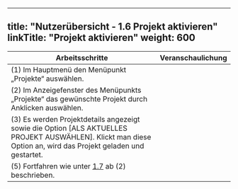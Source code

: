 
---
title: "Nutzerübersicht - 1.6 Projekt aktivieren"
linkTitle: "Projekt aktivieren"
weight: 600
---

| Arbeitsschritte | Veranschaulichung |
| ------ | :-----: |
| (1) Im Hauptmenü den Menüpunkt „Projekte“ auswählen. |  |
| (2) Im Anzeigefenster des Menüpunkts „Projekte“ das gewünschte Projekt durch Anklicken auswählen. |  |
| (3) Es werden Projektdetails angezeigt sowie die Option [ALS AKTUELLES PROJEKT AUSWÄHLEN]. Klickt man diese Option an, wird das Projekt geladen und gestartet. |  |
| (5) Fortfahren wie unter [1.7](1.7%20Profiling-Modul%20zum%20Projekt%20hinzufügen) ab (2) beschrieben. |  |